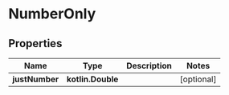 
# NumberOnly

## Properties
Name | Type | Description | Notes
------------ | ------------- | ------------- | -------------
**justNumber** | **kotlin.Double** |  |  [optional]



